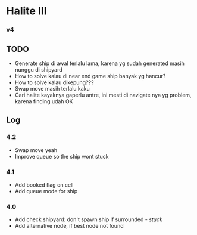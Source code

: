 # Halite III
### v4

## TODO
- Generate ship di awal terlalu lama, karena yg sudah generated masih nunggu di shipyard
- How to solve kalau di near end game ship banyak yg hancur?
- How to solve kalau dikepung???
- Swap move masih terlalu kaku
- Cari halite kayaknya gaperlu antre, ini mesti di navigate nya yg problem, karena finding udah OK

## Log

### 4.2
- Swap move yeah
- Improve queue so the ship wont stuck

### 4.1
- Add booked flag on cell
- Add queue mode for ship

### 4.0
- Add check shipyard: don't spawn ship if surrounded - *stuck*
- Add alternative node, if best node not found
